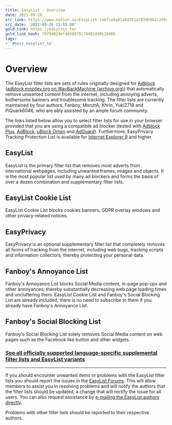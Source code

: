 ```yaml
---
title: EasyList - Overview
date: 2021-09-26
src_link: https://www.notion.so/EasyList-1abfca9a01a64351a703db9b2c2d9e24
src_date: '2021-09-26 11:55:00'
gold_link: https://easylist.to/
gold_link_hash: f079482def4050979174402dd8b10486
tags:
- '#host_easylist_to'
---
```



Overview
========


The EasyList filter lists are sets of rules originally designed for [Adblock](http://adblock.mozdev.org/) ([adblock.mozdev.org on WayBackMachine (archive.org)](https://web.archive.org/web/20200430081315/http://adblock.mozdev.org/)) that automatically remove unwanted content from the internet, including annoying adverts, bothersome banners and troublesome tracking. The filter lists are currently maintained by four authors, Fanboy, MonztA, Khrin, Yuki2718 and PiQuark6046, who are ably assisted by an ample forum community.


The links listed below allow you to select filter lists for use in your browser provided that you are using a compatible ad blocker (tested with [Adblock Plus](https://adblockplus.org/), [AdBlock](https://getadblock.com/), [uBlock Origin](https://github.com/gorhill/uBlock/) and [AdGuard](https://adguard.com/)). Furthermore, EasyPrivacy Tracking Protection List is available for [Internet Explorer 9](http://windows.microsoft.com/en-us/internet-explorer/download-ie) and higher.


EasyList
--------


EasyList is the primary filter list that removes most adverts from international webpages, including unwanted frames, images and objects. It is the most popular list used by many ad blockers and forms the basis of over a dozen combination and supplementary filter lists.


EasyList Cookie List
--------------------


EasyList Cookie List blocks cookies banners, GDPR overlay windows and other privacy-related notices.


EasyPrivacy
-----------


EasyPrivacy is an optional supplementary filter list that completely removes all forms of tracking from the internet, including web bugs, tracking scripts and information collectors, thereby protecting your personal data.


Fanboy's Annoyance List
-----------------------


Fanboy's Annoyance List blocks Social Media content, in-page pop-ups and other annoyances; thereby substantially decreasing web page loading times and uncluttering them. EasyList Cookie List and Fanboy's Social Blocking List are already included, there is no need to subscribe to them if you already have Fanboy's Annoyance List.


Fanboy's Social Blocking List
-----------------------------


Fanboy's Social Blocking List solely removes Social Media content on web pages such as the Facebook like button and other widgets.


### [See all officially supported language-specific supplemental filter lists and EasyList variants](/pages/other-supplementary-filter-lists-and-easylist-variants.html)




---


If you should encounter unwanted items or problems with the EasyList filter lists you should report the issues in the [EasyList Forums](https://forums.lanik.us/). This will allow members to assist you in resolving problems and will notify the authors that the filter lists should be updated, a change that will rectify the issue for all users. You can also request assistance by [e-mailing the EasyList authors directly](/cdn-cgi/l/email-protection#d8bdb9aba1b4b1abacfefbeeece3a8aab7acb7b6b5b9b1b4f6bbb7b5).


Problems with other filter lists should be reported to their respective authors.